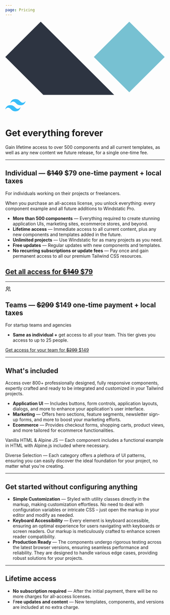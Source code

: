 ```yaml
---
page: Pricing
---
```


<div class="flex items-center gap-4 mb-4">
    <svg viewBox="0 0 256 118" class="flex-none stroke-current size-5 inline" astro-icon="logos:alpinejs-icon" aria-label="Alpine"> <path d="M199.111 0 256 56.64l-56.889 56.639-56.889-56.64z" fill="#77C1D2"></path><path d="m56.889 0 117.938 117.42H61.049L0 56.64z" fill="#2D3441"></path></svg>
    <svg class="flex-none size-5 stroke-current  inline" viewBox="0 0 256 154" aria-label="Tailwind CSS" astro-icon="logos:tailwindcss-icon" height="64" width="64"><path d="M128 0C93.867 0 72.533 17.067 64 51.2 76.8 34.133 91.733 27.733 108.8 32c9.737 2.434 16.697 9.999 24.401 17.318C145.751 62.057 160.275 76.8 192 76.8c34.133 0 55.467-17.067 64-51.2-12.8 17.067-27.733 23.467-44.8 19.2-9.737-2.434-16.697-9.999-24.401-17.318C174.249 14.743 159.725 0 128 0zM64 76.8C29.867 76.8 8.533 93.867 0 128c12.8-17.067 27.733-23.467 44.8-19.2 9.737 2.434 16.697 9.999 24.401 17.318C81.751 138.857 96.275 153.6 128 153.6c34.133 0 55.467-17.067 64-51.2-12.8 17.067-27.733 23.467-44.8 19.2-9.737-2.434-16.697-9.999-24.401-17.318C110.249 91.543 95.725 76.8 64 76.8z" fill="#38bdf9" stroke="#38bdf9"></path></svg>
</div>

# Get everything forever


Gain lifetime access to over 500 components and all current templates, as well as any new content we future release, for a single one-time fee.

---

## Individual  — **<span class="opacity-60">~~$149~~</span> $79 one-time payment + local taxes**
For individuals working on their projects or freelancers.

When you purchase an all-access license, you unlock everything: every component example and all future additions to Windstatic Pro.

- **More than 500 components** — Everything required to create stunning application UIs, marketing sites, ecommerce stores, and beyond.
- **Lifetime access** — Immediate access to all current content, plus any new components and templates added in the future.
- **Unlimited projects** — Use Windstatic for as many projects as you need.
- **Free updates** — Regular updates with new components and templates.
- **No recurring subscriptions or update fees** — Pay once and gain permanent access to all our premium Tailwind CSS resources.


<a href="/api/buy/individual" type="submit" class="rounded-lg px-4 w-full py-2 text-sm font-semibold justify-center gap-4 transition-all text-white bg-gradient-to-b from-blue-500 to-blue-600 not-prose hover:to-blue-700 h-10 inline-flex items-center " aria-label="Get your link"> Get all access for <span class="opacity-60">~~$149~~</span> $79</a>
---

---


<svg  xmlns="http://www.w3.org/2000/svg"  width="18"  height="18"  viewBox="0 0 24 24"  fill="none"  stroke="currentColor"  stroke-width="2"  stroke-linecap="round"  stroke-linejoin="round"  class="icon icon-tabler icons-tabler-outline icon-tabler-users"><path stroke="none" d="M0 0h24v24H0z" fill="none"/><path d="M9 7m-4 0a4 4 0 1 0 8 0a4 4 0 1 0 -8 0" /><path d="M3 21v-2a4 4 0 0 1 4 -4h4a4 4 0 0 1 4 4v2" /><path d="M16 3.13a4 4 0 0 1 0 7.75" /><path d="M21 21v-2a4 4 0 0 0 -3 -3.85" /></svg>
## Teams  — **<span class="opacity-60">~~$299~~</span> $149 one-time payment + local taxes**
For startup teams and agencies

- **Same as individual +**  get access to all your team. This tier gives you access to up to 25 people.


<a href="/api/buy/team" type="submit" class="rounded-lg w-full px-4 py-2 text-sm font-semibold  gap-4 transition-all text-white bg-gradient-to-b from-blue-500 to-blue-600 not-prose hover:to-blue-700 h-10 inline-flex items-center justify-center" aria-label="Get your link"> Get access for your team for <span class="opacity-50">~~$299~~</span> $149 </a>

---

## What's included

Access over 800+ professionally designed, fully responsive components, expertly crafted and ready to be integrated and customized in your Tailwind projects.
- **Application UI** — Includes buttons, form controls, application layouts, dialogs, and more to enhance your application's user interface.
- **Marketing** — Offers hero sections, feature segments, newsletter sign-up forms, and more to boost your marketing efforts.
- **Ecommerce** — Provides checkout forms, shopping carts, product views, and more tailored for ecommerce functionalities.

Vanilla HTML & Alpine JS — Each component includes a functional example in HTML with Alpine.js included where necessary.

Diverse Selection — Each category offers a plethora of UI patterns, ensuring you can easily discover the ideal foundation for your project, no matter what you're creating.

---
## Get started without configuring anything
- **Simple Customization** — Styled with utility classes directly in the markup, making customization effortless. No need to deal with configuration variables or intricate CSS – just open the markup in your editor and modify as needed.
- **Keyboard Accessibility** — Every element is keyboard accessible, ensuring an optimal experience for users navigating with keyboards or screen readers. Our markup is meticulously crafted to enhance screen reader compatibility.
- **Production Ready** — The components  undergo rigorous testing across the latest browser versions, ensuring seamless performance and reliability. They are designed to handle various edge cases, providing robust solutions for your projects.



---
## Lifetime access
- **No subscription required** — After the initial payment, there will be no more charges for all-access licenses.
- F**ree updates and content** — New templates, components, and versions are included at no extra charge.

